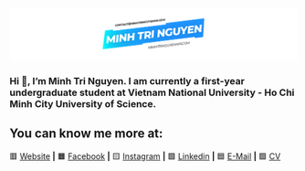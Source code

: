 [![bg][Banner]][Website]

### Hi 👋, I’m Minh Tri Nguyen. I am currently a first-year undergraduate student at Vietnam National University - Ho Chi Minh City University of Science.

## You can know me more at:
🟥 [Website][Website] **|**
🟧 [Facebook][Facebook] **|**
🟨 [Instagram][Instagram] **|**
🟩 [Linkedin][Linkedin] **|**
🟦 [E-Mail][E-Mail] **|**
🟪 [CV][CV]

[Banner]: https://raw.githubusercontent.com/minhtringuyennn/minhtringuyennn/master/banner.png
[CV]: https://raw.githubusercontent.com/minhtringuyennn/minhtringuyennn/master/minhtringuyennn-cv.pdf

[Website]: https://minhtringuyennn.com
[Facebook]: https://Facebook.com/minhtringuyennn
[Instagram]: https://Instagram.com/minhtringuyennn
[Linkedin]: https://Linkedin.com/in/minhtringuyennn
[E-Mail]: E-Mailto:contact@minhtringuyennn.com